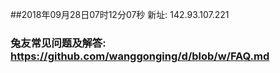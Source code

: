 ##2018年09月28日07时12分07秒 新址: 142.93.107.221
### 兔友常见问题及解答: https://github.com/wanggonging/d/blob/w/FAQ.md
